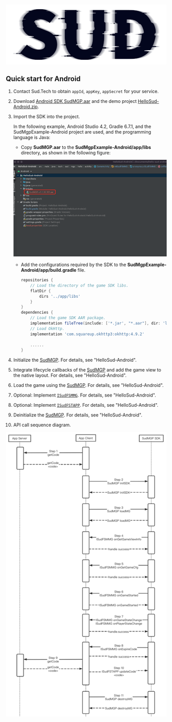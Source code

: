 #

![SUD](../Resource/logo.png)

## Quick start for Android

1. Contact Sud.Tech to obtain `appId`, `appKey`, `appSecret` for your service.

2. Download [Android SDK SudMGP.aar](https://github.com/SudTechnology/sud-mgp-android/releases) and the demo project [HelloSud-Android.zip](https://github.com/SudTechnology/hello-sud-android/releases).

3. Import the SDK into the project.

    In the following example, Android Studio 4.2, Gradle 6.7.1, and the SudMgpExample-Android project are used, and the programming language is Java:

    - Copy **SudMGP.aar** to the **SudMgpExample-Android/app/libs** directory, as shown in the following figure:


 
   ![SUD](../Resource/Client/libaar.png)

    - Add the configurations required by the SDK to the **SudMgpExample-Android/app/build.gradle** file.

        ```groovy
        repositories {
            // Load the directory of the game SDK libs.
            flatDir {
                dirs '../app/libs'
            }
        }
        dependencies {
            // Load the game SDK AAR package.
            implementation fileTree(include: ['*.jar', "*.aar"], dir: 'libs')
            // Load OkHttp.
            implementation 'com.squareup.okhttp3:okhttp:4.9.2'
        
            ......
        }
        ```
    
4. Initialize the [SudMGP](./API/SudMGP.md). For details, see "HelloSud-Android".

5. Integrate lifecycle callbacks of the [SudMGP](./API/SudMGP.md) and add the game view to the native layout. For details, see "HelloSud-Android".

6. Load the game using the [SudMGP](API/SudMGP.md). For details, see "HelloSud-Android".

7. Optional: Implement [`ISudFSMMG`](API/ISudFSMMG.md). For details, see "HelloSud-Android".

8. Optional: Implement [`ISudFSTAPP`](API/ISudFSTAPP.md). For details, see "HelloSud-Android".

9. Deinitialize the [SudMGP](API/SudMGP.md). For details, see "HelloSud-Android".

10. API call sequence diagram.

   ![api](../Resource/Client/sdk_api_sd.png)

